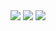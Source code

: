 <img alig src="https://github.com/ryo-ma/github-profile-trophy?username=ilfan18" />
<img alig src="https://github-profile-summary-cards.vercel.app/api/cards/profile-details?username=ilfan18&theme=vue" />
<img alig src="https://github-readme-stats.vercel.app/api?username=ilfan18)](https://github.com/anuraghazra/github-readme-stats" />
